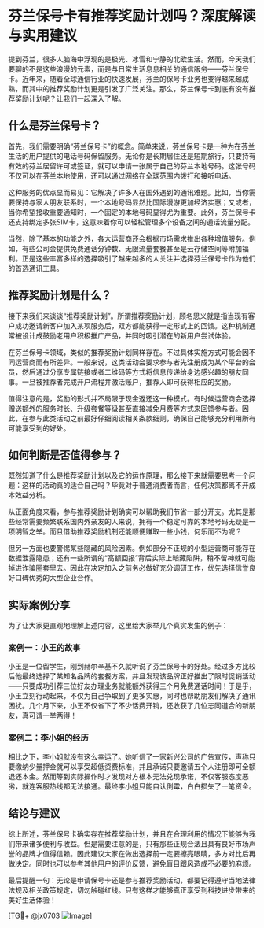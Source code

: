 # 芬兰保号卡有推荐奖励计划吗？深度解读与实用建议

提到芬兰，很多人脑海中浮现的是极光、冰雪和宁静的北欧生活。然而，今天我们要聊的不是这些浪漫的元素，而是与日常生活息息相关的通信服务——芬兰保号卡。近年来，随着全球通信行业的快速发展，芬兰的保号卡业务也变得越来越成熟，而其中的推荐奖励计划更是引发了广泛关注。那么，芬兰保号卡到底有没有推荐奖励计划呢？让我们一起深入了解。

## 什么是芬兰保号卡？

首先，我们需要明确“芬兰保号卡”的概念。简单来说，芬兰保号卡是一种为在芬兰生活的用户提供的电话号码保留服务。无论你是长期居住还是短期旅行，只要持有有效的芬兰居留许可或签证，就可以申请一张属于自己的芬兰本地号码。这张号码不仅可以在芬兰本地使用，还可以通过网络在全球范围内拨打和接听电话。

这种服务的优点显而易见：它解决了许多人在国外遇到的通讯难题。比如，当你需要保持与家人朋友联系时，一个本地号码显然比国际漫游更加经济实惠；又或者，当你希望接收重要通知时，一个固定的本地号码显得尤为重要。此外，芬兰保号卡还支持绑定多张SIM卡，这意味着你可以轻松管理多个设备之间的通话流量分配。

当然，除了基本的功能之外，各大运营商还会根据市场需求推出各种增值服务。例如，有些公司会提供免费通话分钟数、无限流量套餐甚至是云存储空间等附加福利。正是这些丰富多样的选择吸引了越来越多的人关注并选择芬兰保号卡作为他们的首选通讯工具。

## 推荐奖励计划是什么？

接下来我们来谈谈“推荐奖励计划”。所谓推荐奖励计划，顾名思义就是指当现有客户成功邀请新客户加入某项服务后，双方都能获得一定形式上的回馈。这种机制通常被设计成鼓励老用户积极推广产品，并同时吸引潜在的新用户尝试体验。

在芬兰保号卡领域，类似的推荐奖励计划同样存在。不过具体实施方式可能会因不同运营商而有所差异。一般来说，这类活动会要求参与者先注册成为某个平台的会员，然后通过分享专属链接或者二维码等方式将信息传递给身边感兴趣的朋友同事。一旦被推荐者完成开户流程并激活账户，推荐人即可获得相应的奖励。

值得注意的是，奖励的形式并不局限于现金返还这一种模式。有时候运营商会选择赠送额外的服务时长、升级套餐等级甚至直接减免月费等方式来回馈参与者。因此，在参与此类活动之前最好仔细阅读相关条款细则，确保自己能够充分利用所有可能享受到的好处。

## 如何判断是否值得参与？

既然知道了什么是推荐奖励计划以及它的运作原理，那么接下来就需要思考一个问题：这样的活动真的适合自己吗？毕竟对于普通消费者而言，任何决策都离不开成本效益分析。

从正面角度来看，参与推荐奖励计划确实可以帮助我们节省一部分开支。尤其是那些经常需要频繁联系国内外亲友的人来说，拥有一个稳定可靠的本地号码无疑是一项明智之举。而且借助推荐奖励机制还能顺便赚取一些小钱，何乐而不为呢？

但另一方面也要警惕某些隐藏的风险因素。例如部分不正规的小型运营商可能存在数据泄露隐患；还有一些所谓的“高额回报”背后实际上暗藏陷阱，稍不留神就可能掉进诈骗圈套里去。因此在决定加入之前务必做好充分调研工作，优先选择信誉良好口碑优秀的大型企业合作。

## 实际案例分享

为了让大家更直观地理解上述内容，这里给大家举几个真实发生的例子：

### 案例一：小王的故事
小王是一位留学生，刚到赫尔辛基不久就听说了芬兰保号卡的好处。经过多方比较后他最终选择了某知名品牌的套餐方案，并且发现该品牌正好推出了限时促销活动——只要成功引荐三位好友办理业务就能额外获得三个月免费通话时间！于是乎，小王立刻行动起来，不仅为自己争取到了更多实惠，同时也帮助朋友们解决了通讯困扰。几个月下来，小王不仅省下了不少话费开销，还收获了几位志同道合的新朋友，真可谓一举两得！

### 案例二：李小姐的经历
相比之下，李小姐就没有这么幸运了。她听信了一家新兴公司的广告宣传，声称只要缴纳少量押金就可以享受超低资费标准，并且承诺只要邀请五个人注册即可全额退还本金。然而等到实际操作时才发现对方根本无法兑现承诺，不仅客服态度恶劣，就连客服热线都无法接通。最终李小姐只能自认倒霉，白白损失了一笔资金。

## 结论与建议

综上所述，芬兰保号卡确实存在推荐奖励计划，并且在合理利用的情况下能够为我们带来诸多便利与收益。但是需要注意的是，只有那些正规合法且具有良好市场声誉的品牌才值得信赖。因此建议大家在做出选择前一定要擦亮眼睛，多方对比后再做决定。同时也可以参考其他用户的评价反馈，避免盲目跟风造成不必要的麻烦。

最后提醒一句：无论是申请保号卡还是参与推荐奖励活动，都要记得遵守当地法律法规及相关政策规定，切勿触碰红线。只有这样才能够真正享受到科技进步带来的美好生活体验！

[TG💪+ @jx0703 ![Image](https://github.com/user-attachments/assets/dbca1d08-cadb-493c-b0ec-ad6f7a83f270)]